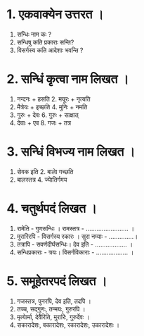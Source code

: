 # 1. एकवाक्येन उत्तरत ।
1. सन्धिः नाम कः ?
2. सन्धिषु कति प्रकाराः सन्ति?
3. विसर्गस्य कति आदेशाः भवन्ति ?
# 2. सन्धिं कृत्वा नाम लिखत ।
1. नन्दनः + हसति 2. मयूरः + नृत्यति
3. मैत्रेयः + इच्छति 4. मुनिः + नमति
5. गुरुः + देवः 6. गुरुः + साक्षात्
7. देवाः + एव 8. गजः + तत्र
# 3. सन्धिं विभज्य नाम लिखत ।
1. सेवक इति 2. बालाे गच्छति
3. बालस्तत्र 4. ज्याेतिर्गमय
# 4. चतुर्थपदं लिखत ।
1. रामेति - गुणसन्धिः । रामस्तत्र - ........................ ।
2. मुरारिरपि - विसर्गस्य रकारः । सुरा नम्याः - ..............।
3. तत्रापि - सवर्णदीर्घसन्धिः। देव इति - .................. ।
4. सन्धिप्रकाराः - त्रयः। विसर्गविकाराः - .................. ।
# 5. समूहेतरपदं लिखत ।
1. गजस्तत्र, पुनरपि, देव इति, तदपि ।
2. तच्च, सद्गुणः, तन्मयः, गुरुरपि ।
3. मृत्याेर्मा, देवैरिति, मुरारिः, गुरुर्देवः ।
4. सकारादेशः, वकारादेशः, रकारादेशः, उकारादेशः ।


